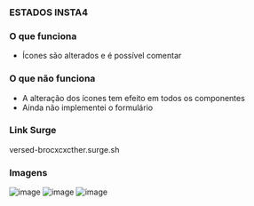 ### ESTADOS INSTA4

### O que funciona
- Ícones são alterados e é possível comentar

### O que não funciona
- A alteração dos ícones tem efeito em todos os componentes
- Ainda não implementei o formulário

### Link Surge 
versed-brocxcxcther.surge.sh

### Imagens
![image](https://user-images.githubusercontent.com/70871620/176339236-0cce40ab-fd09-4824-8f3c-bbbf16569d1f.png)
![image](https://user-images.githubusercontent.com/70871620/176339280-b5855aa0-2d44-430d-b328-932dba4011ba.png)
![image](https://user-images.githubusercontent.com/70871620/176339297-1d050ea9-dcb0-47b6-95aa-01d54000fc11.png)
